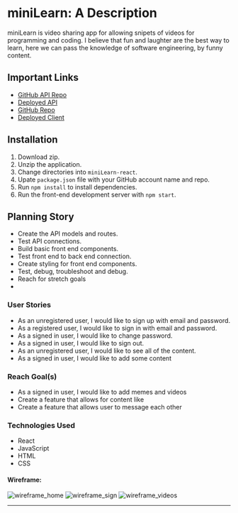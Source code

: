 # miniLearn: A Description

miniLearn is video sharing app for allowing snipets of videos for programming and coding. I believe that fun and laughter are the best way to learn, here we can pass the knowledge of software engineering, by funny content.

## Important Links

- [GitHub API Repo](https://github.com/danny-pantoja/miniLearn-django)
- [Deployed API](https://mini-learn-django.herokuapp.com/)
- [GitHub Repo](https://github.com/danny-pantoja/miniLearn-react)
- [Deployed Client](https://danny-pantoja.github.io/miniLearn-react)

## Installation

1. Download zip.
2. Unzip the application.
3. Change directories into `miniLearn-react`.
4. Upate `package.json` file with your GitHub account name and repo.
5. Run `npm install` to install dependencies.
6. Run the front-end development server with `npm start`.

## Planning Story

- Create the API models and routes.
- Test API connections.
- Build basic front end components.
- Test front end to back end connection.
- Create styling for front end components.
- Test, debug, troubleshoot and debug.
- Reach for stretch goals
-

### User Stories

- As an unregistered user, I would like to sign up with email and password.
- As a registered user, I would like to sign in with email and password.
- As a signed in user, I would like to change password.
- As a signed in user, I would like to sign out.
- As an unregistered user, I would like to see all of the content.
- As a signed in user, I would like to add some content


### Reach Goal(s)
- As a signed in user, I would like to add memes and videos
- Create a feature that allows for content like
- Create a feature that allows user to message each other

### Technologies Used

- React
- JavaScript
- HTML
- CSS

#### Wireframe:
![wireframe_home](https://i.imgur.com/tgF16VE.png)
![wireframe_sign](https://i.imgur.com/dgNA9an.png)
![wireframe_videos](https://i.imgur.com/UmN72tk.png)

---
